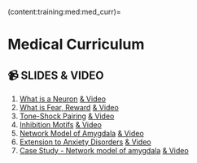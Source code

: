 (content:training:med:med_curr)=
# Medical Curriculum

## 📹 SLIDES & VIDEO

1. [What is a Neuron](https://mailmissouri-my.sharepoint.com/:p:/g/personal/nairs_umsystem_edu/EUL_jvsw1GdJrisQvCi-0-YBSekMvO-A1CXXpqxHf6jvzA?e=G2hzNu) [&      Video]()
3. [What is Fear, Reward](https://mailmissouri-my.sharepoint.com/:p:/g/personal/nairs_umsystem_edu/EWNXOl1Z25lLpw3BMxhkHfIBtP--z-iFX2HayEOA2fCQbg?e=aoukYa) [&      Video](https://youtu.be/AiQh8wUmppM?list=PL4pOjgKUTvtF-qn4XFAaIhZ9bXvxH9WY0)
4. [Tone-Shock Pairing](https://mailmissouri-my.sharepoint.com/:p:/g/personal/nairs_umsystem_edu/EYynZe5Rc6JDlb_eV8e0jOkBx0hpf4ZOAgGWngnXCvuHMQ?e=lkHTCo) [&      Video](https://youtu.be/AiQh8wUmppM?list=PL4pOjgKUTvtF-qn4XFAaIhZ9bXvxH9WY0)
5. [Inhibition Motifs](https://mailmissouri-my.sharepoint.com/:p:/g/personal/nairs_umsystem_edu/EV0YFudNijJEvSEYulgvaP0Bfv_q-XtrOuD0BMrgHbQx_Q?e=3gvJc6)  [&      Video](https://youtu.be/AiQh8wUmppM?list=PL4pOjgKUTvtF-qn4XFAaIhZ9bXvxH9WY0)
6. [Network Model of Amygdala](https://mailmissouri-my.sharepoint.com/:p:/g/personal/nairs_umsystem_edu/EVmvk_dWIsJAvhaW0aOJ-rwBCAdBXLQWStHjdqzlUFkkUQ?e=wmeWkP)  [&      Video](https://youtu.be/AiQh8wUmppM?list=PL4pOjgKUTvtF-qn4XFAaIhZ9bXvxH9WY0)
7. [Extension to Anxiety Disorders](https://mailmissouri-my.sharepoint.com/:p:/g/personal/nairs_umsystem_edu/EZzQBjTcrzpNjFV-y7sVet0BInzroh2jFUoQdKNr-Up11w?e=WVu3fF)  [&      Video](https://youtu.be/AiQh8wUmppM?list=PL4pOjgKUTvtF-qn4XFAaIhZ9bXvxH9WY0)
8. [Case Study - Network model of amygdala](https://mailmissouri-my.sharepoint.com/:p:/g/personal/nairs_umsystem_edu/EVfxqf0pVphBghQhKsdvsvQBvjsT0ceYpLrwDFpGDDm6fw?e=PqW1Ph)  [&      Video](https://youtu.be/AiQh8wUmppM?list=PL4pOjgKUTvtF-qn4XFAaIhZ9bXvxH9WY0)
